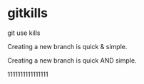 # gitkills
git use kills

Creating a new branch is quick & simple.

Creating a new branch is quick AND simple.

1111111111111111

